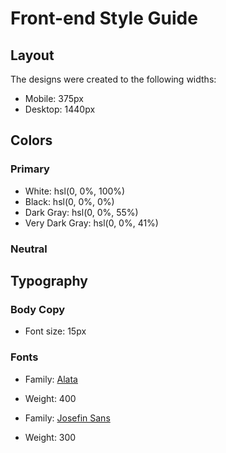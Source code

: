 # Front-end Style Guide

## Layout

The designs were created to the following widths:

- Mobile: 375px
- Desktop: 1440px

## Colors

### Primary

- White: hsl(0, 0%, 100%)
- Black: hsl(0, 0%, 0%)
- Dark Gray: hsl(0, 0%, 55%)
- Very Dark Gray: hsl(0, 0%, 41%)

### Neutral

## Typography

### Body Copy

- Font size: 15px

### Fonts

- Family: [Alata](https://fonts.google.com/specimen/Alata)
- Weight: 400

- Family: [Josefin Sans](https://fonts.google.com/specimen/Josefin+Sans)
- Weight: 300

